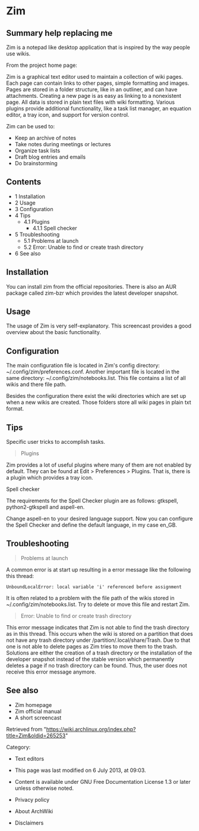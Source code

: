Zim
===

  Summary help replacing me
  -----------------------------------------------------------------------------------------
  Zim is a notepad like desktop application that is inspired by the way people use wikis.

From the project home page:

Zim is a graphical text editor used to maintain a collection of wiki
pages. Each page can contain links to other pages, simple formatting and
images. Pages are stored in a folder structure, like in an outliner, and
can have attachments. Creating a new page is as easy as linking to a
nonexistent page. All data is stored in plain text files with wiki
formatting. Various plugins provide additional functionality, like a
task list manager, an equation editor, a tray icon, and support for
version control.

Zim can be used to:

-   Keep an archive of notes
-   Take notes during meetings or lectures
-   Organize task lists
-   Draft blog entries and emails
-   Do brainstorming

Contents
--------

-   1 Installation
-   2 Usage
-   3 Configuration
-   4 Tips
    -   4.1 Plugins
        -   4.1.1 Spell checker
-   5 Troubleshooting
    -   5.1 Problems at launch
    -   5.2 Error: Unable to find or create trash directory
-   6 See also

Installation
------------

You can install zim from the official repositories. There is also an AUR
package called zim-bzr which provides the latest developer snapshot.

Usage
-----

The usage of Zim is very self-explanatory. This screencast provides a
good overview about the basic functionality.

Configuration
-------------

The main configuration file is located in Zim's config directory:
~/.config/zim/preferences.conf. Another important file is located in the
same directory: ~/.config/zim/notebooks.list. This file contains a list
of all wikis and there file path.

Besides the configuration there exist the wiki directories which are set
up when a new wikis are created. Those folders store all wiki pages in
plain txt format.

Tips
----

Specific user tricks to accomplish tasks.

> Plugins

Zim provides a lot of useful plugins where many of them are not enabled
by default. They can be found at Edit > Preferences > Plugins. That is,
there is a plugin which provides a tray icon.

Spell checker

The requirements for the Spell Checker plugin are as follows: gtkspell,
python2-gtkspell and aspell-en.

Change aspell-en to your desired language support. Now you can configure
the Spell Checker and define the default language, in my case en_GB.

Troubleshooting
---------------

> Problems at launch

A common error is at start up resulting in a error message like the
following this thread:

    UnboundLocalError: local variable 'i' referenced before assignment

It is often related to a problem with the file path of the wikis stored
in ~/.config/zim/notebooks.list. Try to delete or move this file and
restart Zim.

> Error: Unable to find or create trash directory

This error message indicates that Zim is not able to find the trash
directory as in this thread. This occurs when the wiki is stored on a
partition that does not have any trash directory under
/partition/.local/share/Trash. Due to that one is not able to delete
pages as Zim tries to move them to the trash. Solutions are either the
creation of a trash directory or the installation of the developer
snapshot instead of the stable version which permanently deletes a page
if no trash directory can be found. Thus, the user does not receive this
error message anymore.

See also
--------

-   Zim homepage
-   Zim official manual
-   A short screencast

Retrieved from
"https://wiki.archlinux.org/index.php?title=Zim&oldid=265253"

Category:

-   Text editors

-   This page was last modified on 6 July 2013, at 09:03.
-   Content is available under GNU Free Documentation License 1.3 or
    later unless otherwise noted.
-   Privacy policy
-   About ArchWiki
-   Disclaimers
